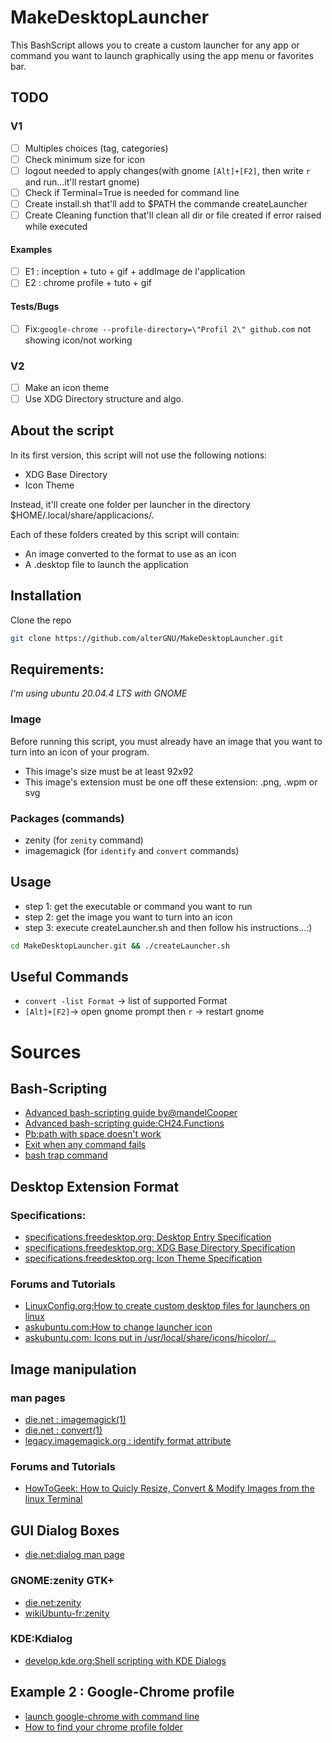 # MakeDesktopLauncher

This BashScript allows you to create a custom launcher for any app or command you want to launch graphically using the
app menu or favorites bar.

## TODO
### V1
- [ ] Multiples choices (tag, categories)
- [ ] Check minimum size for icon
- [ ] logout needed to apply changes(with gnome `[Alt]+[F2]`, then write `r` and run...it'll restart gnome)
- [ ] Check if Terminal=True is needed for command line
- [ ] Create install.sh that'll add to $PATH the commande createLauncher
- [ ] Create Cleaning function that'll clean all dir or file created if error raised while executed
#### Examples
- [ ] E1 : inception + tuto + gif + addImage de l'application
- [ ] E2 : chrome profile + tuto + gif
#### Tests/Bugs
- [ ] Fix:`google-chrome --profile-directory=\"Profil 2\" github.com` not showing icon/not working
### V2
- [ ] Make an icon theme
- [ ] Use XDG Directory structure and algo.

## About the script
In its first version, this script will not use the following notions:
- XDG Base Directory
- Icon Theme

Instead, it'll create one folder per launcher in the directory $HOME/.local/share/applicacions/.

Each of these folders created by this script will contain:
- An image converted to the format to use as an icon
- A .desktop file to launch the application

## Installation
Clone the repo
```bash
git clone https://github.com/alterGNU/MakeDesktopLauncher.git
```

## Requirements:
_I'm using ubuntu 20.04.4 LTS with GNOME_
### Image
Before running this script, you must already have an image that you want to turn into an icon of your program.
- This image's size must be at least 92x92
- This image's extension must be one off these extension: .png, .wpm or svg
### Packages (commands)
- zenity (for `zenity` command)
- imagemagick (for `identify` and `convert` commands)

## Usage
- step 1: get the executable or command you want to run
- step 2: get the image you want to turn into an icon
- step 3: execute createLauncher.sh and then follow his instructions...:)
```bash
cd MakeDesktopLauncher.git && ./createLauncher.sh
```

## Useful Commands
- `convert -list Format` -> list of supported Format
- `[Alt]+[F2]`-> open gnome prompt then `r` -> restart gnome

# Sources
## Bash-Scripting
- [Advanced bash-scripting guide by@mandelCooper](https://tldp.org/LDP/abs/html/abs-guide.html)
- [Advanced bash-scripting guide:CH24.Functions](https://tldp.org/LDP/abs/html/complexfunct.html)
- [Pb:path with space doesn't work](https://stackoverflow.com/questions/589149/bash-script-to-cd-to-directory-with-spaces-in-pathname)
- [Exit when any command fails](https://intoli.com/blog/exit-on-errors-in-bash-scripts/#:~:text=Exit%20When%20Any%20Command%20Fails,command%20with%20the%20%2De%20option.&text=Putting%20this%20at%20the%20top,a%20non%2Dzero%20exit%20code.)
- [bash trap command](https://phoenixnap.com/kb/bash-trap-command)

## Desktop Extension Format
### Specifications:
- [specifications.freedesktop.org: Desktop Entry Specification](https://specifications.freedesktop.org/desktop-entry-spec/desktop-entry-spec-latest.html)
- [specifications.freedesktop.org: XDG Base Directory Specification](https://specifications.freedesktop.org/basedir-spec/basedir-spec-latest.html)
- [specifications.freedesktop.org: Icon Theme Specification](https://specifications.freedesktop.org/icon-theme-spec/icon-theme-spec-latest.html)
### Forums and Tutorials
- [LinuxConfig.org:How to create custom desktop files for launchers on linux](https://linuxconfig.org/how-to-create-custom-desktop-files-for-launchers-on-linux)
- [askubuntu.com:How to change launcher icon](https://askubuntu.com/questions/190170/how-to-change-launcher-icon)
- [askubuntu.com: Icons put in /usr/local/share/icons/hicolor/...](https://askubuntu.com/questions/1291597/icons-put-in-usr-local-share-icons-hicolor-apps)

## Image manipulation
### man pages
- [die.net : imagemagick(1)](https://linux.die.net/man/1/imagemagick)
- [die.net : convert(1)](https://linux.die.net/man/1/convert)
- [legacy.imagemagick.org : identify format attribute](https://legacy.imagemagick.org/script/escape.php)
### Forums and Tutorials
- [HowToGeek: How to Quicly Resize, Convert & Modify Images from the linux Terminal](https://www.howtogeek.com/109369/how-to-quickly-resize-convert-modify-images-from-the-linux-terminal/)

## GUI Dialog Boxes
- [die.net:dialog man page](https://linux.die.net/man/1/dialog)
### GNOME:zenity GTK+ 
- [die.net:zenity](https://linux.die.net/man/1/zenity)
- [wikiUbuntu-fr:zenity](https://doc.ubuntu-fr.org/zenity)
### KDE:Kdialog
- [develop.kde.org:Shell scripting with KDE Dialogs](https://develop.kde.org/deploy/kdialog/)

## Example 2 : Google-Chrome profile
- [launch google-chrome with command line](https://winaero.com/run-google-chrome-with-different-profiles/#toc_3)
- [How to find your chrome profile folder](https://www.howtogeek.com/255653/how-to-find-your-chrome-profile-folder-on-windows-mac-and-linux/)
